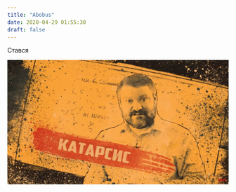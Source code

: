 ```yaml
---
title: "Abobus"
date: 2020-04-29 01:55:30
draft: false
---
```


Стався

![](/img/vk/09R_TcVjrqA.jpg)
